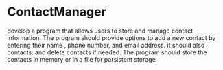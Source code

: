 # ContactManager
develop a program that allows users to store and manage contact information. The program should provide options to add a new contact by entering their name , phone number, and email address. it should also contacts. and delete contacts if needed. The program should store the contacts in memory or in a file for parsistent storage
